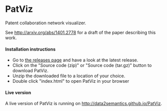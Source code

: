 PatViz
======

Patent collaboration network visualizer. 

See <http://arxiv.org/abs/1401.2778> for a draft of the paper describing this work.

#### Installation instructions

* Go to [the releases page](http://github.com/Data2Semantics/PatViz/releases) and have a look at the latest release.
* Click on the "Source code (zip)" or "Source code (tar.gz)" button to download PatViz.
* Unzip the downloaded file to a location of your choice.
* Double click "index.html" to open PatViz in your browser

#### Live version

A live version of PatViz is running on <http://data2semantics.github.io/PatViz>.
